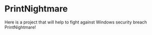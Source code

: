 # PrintNightmare

Here is a project that will help to fight against Windows security breach PrintNightmare!
